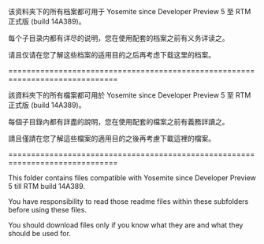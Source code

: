 该资料夹下的所有档案都可用于 Yosemite since Developer Preview 5 至 RTM正式版 (build 14A389)。<br>

每个子目录内都有详尽的说明，您在使用配套的档案之前有义务详读之。<br>

请且仅请在您了解这些档案的适用目的之后再考虑下载这里的档案。<br>

==============================================================================<br>

該資料夾下的所有檔案都可用於 Yosemite since Developer Preview 5 至 RTM正式版 (build 14A389)。<br>

每個子目錄內都有詳盡的說明，您在使用配套的檔案之前有義務詳讀之。<br>

請且僅請在您了解這些檔案的適用目的之後再考慮下載這裡的檔案。<br>

==============================================================================<br>

This folder contains files compatible with Yosemite since Developer Preview 5 till RTM build 14A389.<br>

You have responsibility to read those readme files within these subfolders before using these files.

You should download files only if you know what they are and what they should be used for.<br>